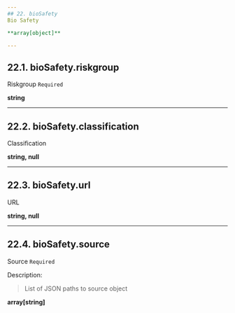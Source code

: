 ```yaml
---
## 22. bioSafety
Bio Safety  

**array[object]**

---
```

## 22.1. bioSafety.riskgroup
Riskgroup  `Required`

**string**

---
## 22.2. bioSafety.classification
Classification  

**string, null**

---
## 22.3. bioSafety.url
URL  

**string, null**

---
## 22.4. bioSafety.source
Source  `Required`

Description:
> List of JSON paths to source object  

**array[string]**
